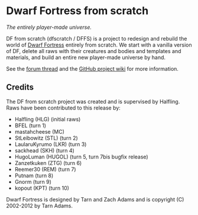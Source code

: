 Dwarf Fortress from scratch
===========================
_The entirely player-made universe._

DF from scratch (dfscratch / DFFS) is a project to redesign and rebuild the world of [Dwarf Fortress][1] entirely from scratch. We start with a vanilla version of DF, delete all raws with their creatures and bodies and templates and materials, and build an entire new player-made universe by hand.

See the [forum thread][2] and the [GitHub project wiki][3] for more information.

   [1]: http://www.bay12games.com/dwarves/
   [2]: http://www.bay12forums.com/smf/index.php?topic=127552.0
   [3]: https://github.com/vyznev/dfscratch/wiki


Credits
-------

The DF from scratch project was created and is supervised by Halfling.  Raws have been contributed to this release by:

* Halfling (HLG) (initial raws)
* BFEL (turn 1)
* mastahcheese (MC)
* StLeibowitz (STL) (turn 2)
* LaularuKyrumo (LKR) (turn 3)
* sackhead (SKH) (turn 4)
* HugoLuman (HUGOL) (turn 5, turn 7bis bugfix release)
* Zanzetkuken (ZTG) (turn 6)
* Reemer30 (REM) (turn 7)
* Putnam (turn 8)
* Gnorm (turn 9)
* kopout (KPT) (turn 10)

Dwarf Fortress is designed by Tarn and Zach Adams and is copyright (C) 2002-2012 by Tarn Adams.
